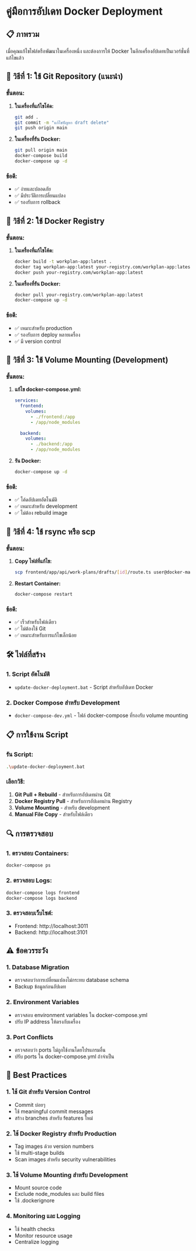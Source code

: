# คู่มือการอัปเดท Docker Deployment

## 📋 ภาพรวม
เมื่อคุณแก้ไขไฟล์หรือพัฒนาในเครื่องหนึ่ง และต้องการให้ Docker ในอีกเครื่องอัปเดทเป็นเวอร์ชั่นที่แก้ไขแล้ว

## 🔄 วิธีที่ 1: ใช้ Git Repository (แนะนำ)

### ขั้นตอน:
1. **ในเครื่องที่แก้ไขโค้ด:**
   ```bash
   git add .
   git commit -m "แก้ไขปัญหา draft delete"
   git push origin main
   ```

2. **ในเครื่องที่รัน Docker:**
   ```bash
   git pull origin main
   docker-compose build
   docker-compose up -d
   ```

### ข้อดี:
- ✅ ง่ายและปลอดภัย
- ✅ มีประวัติการเปลี่ยนแปลง
- ✅ รองรับการ rollback

## 🔄 วิธีที่ 2: ใช้ Docker Registry

### ขั้นตอน:
1. **ในเครื่องที่แก้ไขโค้ด:**
   ```bash
   docker build -t workplan-app:latest .
   docker tag workplan-app:latest your-registry.com/workplan-app:latest
   docker push your-registry.com/workplan-app:latest
   ```

2. **ในเครื่องที่รัน Docker:**
   ```bash
   docker pull your-registry.com/workplan-app:latest
   docker-compose up -d
   ```

### ข้อดี:
- ✅ เหมาะสำหรับ production
- ✅ รองรับการ deploy หลายเครื่อง
- ✅ มี version control

## 🔄 วิธีที่ 3: ใช้ Volume Mounting (Development)

### ขั้นตอน:
1. **แก้ไข docker-compose.yml:**
   ```yaml
   services:
     frontend:
       volumes:
         - ./frontend:/app
         - /app/node_modules
     
     backend:
       volumes:
         - ./backend:/app
         - /app/node_modules
   ```

2. **รัน Docker:**
   ```bash
   docker-compose up -d
   ```

### ข้อดี:
- ✅ โค้ดอัปเดทอัตโนมัติ
- ✅ เหมาะสำหรับ development
- ✅ ไม่ต้อง rebuild image

## 🔄 วิธีที่ 4: ใช้ rsync หรือ scp

### ขั้นตอน:
1. **Copy ไฟล์ที่แก้ไข:**
   ```bash
   scp frontend/app/api/work-plans/drafts/[id]/route.ts user@docker-machine:/path/to/project/
   ```

2. **Restart Container:**
   ```bash
   docker-compose restart
   ```

### ข้อดี:
- ✅ เร็วสำหรับไฟล์เดียว
- ✅ ไม่ต้องใช้ Git
- ✅ เหมาะสำหรับการแก้ไขเล็กน้อย

## 🛠️ ไฟล์ที่สร้าง

### 1. Script อัตโนมัติ
- `update-docker-deployment.bat` - Script สำหรับอัปเดท Docker

### 2. Docker Compose สำหรับ Development
- `docker-compose-dev.yml` - ไฟล์ docker-compose ที่รองรับ volume mounting

## 📋 การใช้งาน Script

### รัน Script:
```bash
.\update-docker-deployment.bat
```

### เลือกวิธี:
1. **Git Pull + Rebuild** - สำหรับการอัปเดทผ่าน Git
2. **Docker Registry Pull** - สำหรับการอัปเดทผ่าน Registry
3. **Volume Mounting** - สำหรับ development
4. **Manual File Copy** - สำหรับไฟล์เดียว

## 🔍 การตรวจสอบ

### 1. ตรวจสอบ Containers:
```bash
docker-compose ps
```

### 2. ตรวจสอบ Logs:
```bash
docker-compose logs frontend
docker-compose logs backend
```

### 3. ตรวจสอบเว็บไซต์:
- Frontend: http://localhost:3011
- Backend: http://localhost:3101

## ⚠️ ข้อควรระวัง

### 1. Database Migration
- ตรวจสอบว่าการเปลี่ยนแปลงไม่กระทบ database schema
- Backup ข้อมูลก่อนอัปเดท

### 2. Environment Variables
- ตรวจสอบ environment variables ใน docker-compose.yml
- ปรับ IP address ให้ตรงกับเครื่อง

### 3. Port Conflicts
- ตรวจสอบว่า ports ไม่ถูกใช้งานโดยโปรแกรมอื่น
- ปรับ ports ใน docker-compose.yml ถ้าจำเป็น

## 🚀 Best Practices

### 1. ใช้ Git สำหรับ Version Control
- Commit บ่อยๆ
- ใช้ meaningful commit messages
- สร้าง branches สำหรับ features ใหม่

### 2. ใช้ Docker Registry สำหรับ Production
- Tag images ด้วย version numbers
- ใช้ multi-stage builds
- Scan images สำหรับ security vulnerabilities

### 3. ใช้ Volume Mounting สำหรับ Development
- Mount source code
- Exclude node_modules และ build files
- ใช้ .dockerignore

### 4. Monitoring และ Logging
- ใช้ health checks
- Monitor resource usage
- Centralize logging
